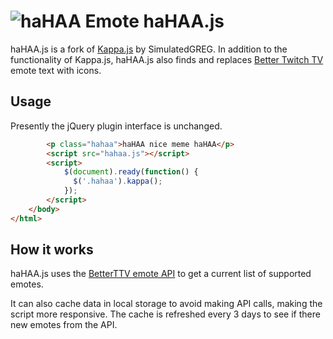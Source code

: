 [Kappa]: http://static-cdn.jtvnw.net/emoticons/v1/25/1.0
[haHAA]: https://cdn.betterttv.net/emote/555981336ba1901877765555/2x

# ![haHAA Emote][haHAA] haHAA.js
haHAA.js is a fork of [Kappa.js](https://github.com/SimulatedGREG/Kappa.js) by SimulatedGREG.  In addition to the functionality of Kappa.js, 
haHAA.js also finds and replaces [Better Twitch TV](http://nightdev.com/betterttv/) emote text with icons.

## Usage
Presently the jQuery plugin interface is unchanged.
```html
        <p class="hahaa">haHAA nice meme haHAA</p>
        <script src="hahaa.js"></script>
        <script>
            $(document).ready(function() {
              $('.hahaa').kappa();
            });
        </script>
    </body>
</html>
```
## How it works
haHAA.js uses the [BetterTTV emote API](https://api.betterttv.net/2/emotes/) to get a current list of supported emotes.

It can also cache data in local storage to avoid making API calls, making the script
more responsive. 
The cache is refreshed every 3 days to see if there new emotes from the API.